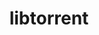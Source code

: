 ---
blog: https://blog.libtorrent.org/
codehost: https://github.com/arvidn/libtorrent
logohandle: libtorrent
sort: libtorrent
title: libtorrent
website: https://libtorrent.org/
---